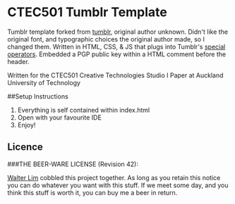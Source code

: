 # CTEC501 Tumblr Template
Tumblr template forked from [tumblr](https://www.tumblr.com/theme/39080), original author unknown. Didn't like the original font, and typographic choices the original author made, so I changed them. Written in HTML, CSS, & JS that plugs into Tumblr's [special operators](https://www.tumblr.com/docs/en/custom_themes). Embedded a PGP public key within a HTML comment before the header.

Written for the CTEC501 Creative Technologies Studio I Paper at Auckland University of Technology

##Setup Instructions

1.  Everything is self contained within index.html
2.  Open with your favourite IDE
3.  Enjoy!


## Licence

###THE BEER-WARE LICENSE (Revision 42):

[Walter Lim](mailto:waltissomewhere@gmail.com) cobbled this project together.  As long as you retain this notice you can do whatever you want with this stuff. If we meet some day, and you think this stuff is worth it, you can buy me a beer in return.

